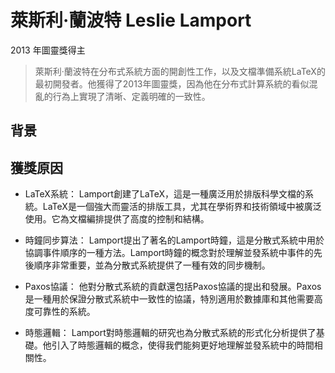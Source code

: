 # **萊斯利·蘭波特 Leslie Lamport**
2013 年圖靈獎得主
> 萊斯利·蘭波特在分布式系統方面的開創性工作，以及文檔準備系統LaTeX的最初開發者。他獲得了2013年圖靈獎，因為他在分布式計算系統的看似混亂的行為上實現了清晰、定義明確的一致性。
## 背景

## 獲獎原因
* LaTeX系統： Lamport創建了LaTeX，這是一種廣泛用於排版科學文檔的系統。LaTeX是一個強大而靈活的排版工具，尤其在學術界和技術領域中被廣泛使用。它為文檔編排提供了高度的控制和結構。

* 時鐘同步算法： Lamport提出了著名的Lamport時鐘，這是分散式系統中用於協調事件順序的一種方法。Lamport時鐘的概念對於理解並發系統中事件的先後順序非常重要，並為分散式系統提供了一種有效的同步機制。

* Paxos協議： 他對分散式系統的貢獻還包括Paxos協議的提出和發展。Paxos是一種用於保證分散式系統中一致性的協議，特別適用於數據庫和其他需要高度可靠性的系統。

* 時態邏輯： Lamport對時態邏輯的研究也為分散式系統的形式化分析提供了基礎。他引入了時態邏輯的概念，使得我們能夠更好地理解並發系統中的時間相關性。
